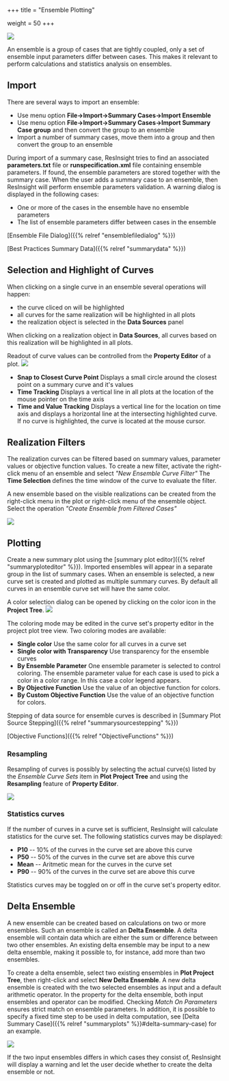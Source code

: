+++
title = "Ensemble Plotting"

weight = 50
+++

![](/images/plot-window/Ensemble.png)

An ensemble is a group of cases that are tightly coupled, only a set of ensemble input parameters differ between cases. This makes it relevant to perform calculations and statistics analysis on ensembles.

## Import
There are several ways to import an ensemble:

- Use menu option **File->Import->Summary Cases->Import Ensemble**
- Use menu option **File->Import->Summary Cases->Import Summary Case group** and then convert the group to an ensemble
- Import a number of summary cases, move them into a group and then convert the group to an ensemble

During import of a summary case, ResInsight tries to find an associated **parameters.txt** file or **runspecification.xml** file containing ensemble parameters. If found, the ensemble parameters are stored together with the summary case. When the user adds a summary case to an ensemble, then ResInsight will perform ensemble parameters validation. A warning dialog is displayed in the following cases:

- One or more of the cases in the ensemble have no ensemble parameters
- The list of ensemble parameters differ between cases in the ensemble

[Ensemble File Dialog]({{% relref "ensemblefiledialog" %}})

[Best Practices Summary Data]({{% relref "summarydata" %}})

## Selection and Highlight of Curves
When clicking on a single curve in an ensemble several operations will happen:
- the curve cliced on will be highlighted
- all curves for the same realization will be highlighted in all plots
- the realization object is selected in the **Data Sources** panel

When clicking on a realization object in **Data Sources**, all curves based on this realization will be highlighted in all plots.

Readout of curve values can be controlled from the **Property Editor** of a plot.
![](/images/plot-window/summary-mouse-readout.png)

- **Snap to Closest Curve Point** Displays a small circle around the closest point on a summary curve and it's values
- **Time Tracking** Displays a vertical line in all plots at the location of the mouse pointer on the time axis
- **Time and Value Tracking** Displays a vertical line for the location on time axis and displays a horizontal line at the intersecting highlighted curve. If no curve is highlighted, the curve is located at the mouse cursor.

## Realization Filters
The realization curves can be filtered based on summary values, parameter values or objective function values. To create a new filter, activate the right-click menu of an ensemble and select *"New Ensemble Curve Filter"* The **Time Selection** defines the time window of the curve to evaluate the filter.

A new ensemble based on the visible realizations can be created from the right-click menu in the plot or right-click menu of the ensemble object. Select the operation *"Create Ensemble from Filtered Cases"*

![](/images/plot-window/ensemble-curve-filter.png)

## Plotting
Create a new summary plot using the [summary plot editor]({{% relref "summaryploteditor" %}}). Imported ensembles will appear in a separate group in the list of summary cases. When an ensemble is selected, a new curve set is created and plotted as multiple summary curves. By default all curves in an ensemble curve set will have the same color. 

A color selection dialog can be opened by clicking on the color icon in the **Project Tree**.
![](/images/plot-window/ColorSelectionDialog.png)

The coloring mode may be edited in the curve set's property editor in the project plot tree view. Two coloring modes are available:

- **Single color** Use the same color for all curves in a curve set
- **Single color with Transparency** Use transparency for the ensemble curves
- **By Ensemble Parameter** One ensemble parameter is selected to control coloring. The ensemble parameter value for each case is used to pick a color in a color range. In this case a color legend appears.
- **By Objective Function** Use the value of an objective function for colors.
- **By Custom Objective Function** Use the value of an objective function for colors.

Stepping of data source for ensemble curves is described in [Summary Plot Source Stepping]({{% relref "summarysourcestepping" %}})

[Objective Functions]({{% relref "ObjectiveFunctions" %}})

### Resampling
Resampling of curves is possibly by selecting the actual curve(s) listed by the *Ensemble Curve Sets* item in **Plot Project Tree** and using the **Resampling** feature of **Property Editor**.

![](/images/plot-window/EnsemblePlottingResampling.png)

### Statistics curves
If the number of curves in a curve set is sufficient, ResInsight will calculate statistics for the curve set. The following statistics curves may be displayed:

- **P10** -- 10% of the curves in the curve set are above this curve
- **P50** -- 50% of the curves in the curve set are above this curve
- **Mean** -- Aritmetic mean for the curves in the curve set
- **P90** -- 90% of the curves in the curve set are above this curve

Statistics curves may be toggled on or off in the curve set's property editor.

## Delta Ensemble
A new ensemble can be created based on calculations on two or more ensembles. 
Such an ensemble is called an **Delta Ensemble**. 
A delta ensemble will contain data which are either the sum or difference between two other ensembles. 
An existing delta ensemble may be input to a new delta ensemble, making it possible to, for instance, add more than two ensembles.

To create a delta ensemble, select two existing ensembles in **Plot Project Tree**, then right-click and select **New Delta Ensemble**. 
A new delta ensemble is created with the two selected ensembles as input and a default arithmetic operator. 
In the property for the delta ensemble, both input ensembles and operator can be modified.
Checking *Match On Parameters* ensures strict match on ensemble parameters. 
In addition, it is possible to specify a fixed time step to be used in delta computation, see 
[Delta Summary Case]({{% relref "summaryplots" %}}#delta-summary-case) for an example.

![](/images/plot-window/DeltaEnsemblePropertyEditor.png)

If the two input ensembles differs in which cases they consist of, ResInsight will display a warning and let the user decide whether to create the delta ensemble or not.
